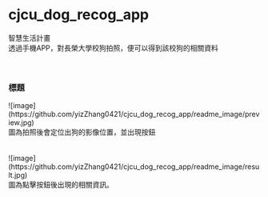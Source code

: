 # cjcu_dog_recog_app
智慧生活計畫</br>
透過手機APP，對長榮大學校狗拍照，便可以得到該校狗的相關資料</br>
</br>
</br>
<h3>標題</h3>
![image](https://github.com/yizZhang0421/cjcu_dog_recog_app/readme_image/preview.jpg)</br>
圖為拍照後會定位出狗的影像位置，並出現按鈕</br>
</br>
</br>
![image](https://github.com/yizZhang0421/cjcu_dog_recog_app/readme_image/result.jpg)</br>
圖為點擊按鈕後出現的相關資訊。</br>
